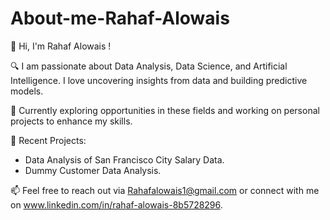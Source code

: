 # About-me-Rahaf-Alowais 

 👋 Hi, I'm Rahaf Alowais !

 🔍 I am passionate about Data Analysis, Data Science, and Artificial Intelligence. I love uncovering insights from data and building predictive models.

 💼 Currently exploring opportunities in these fields and working on personal projects to enhance my skills.

 🌟 Recent Projects:
- Data Analysis of San Francisco City Salary Data.
-  Dummy Customer Data Analysis.

📫 Feel free to reach out via Rahafalowais1@gmail.com or connect with me on www.linkedin.com/in/rahaf-alowais-8b5728296.
